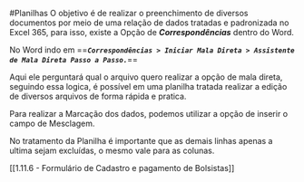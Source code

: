 #Planilhas 
O objetivo é de realizar o preenchimento de diversos documentos por meio de uma relação de dados tratadas e padronizada no Excel 365, para isso, existe a Opção de ***Correspondências*** dentro do Word.

No Word indo em  ==***`Correspondências > Iniciar Mala Direta > Assistente de Mala Direta Passo a Passo.`***==

Aqui ele perguntará qual o arquivo quero realizar a opção de mala direta, seguindo essa logica, é possível em uma planilha tratada realizar a edição de diversos arquivos de forma rápida e pratica.


Para realizar a Marcação dos dados, podemos utilizar a opção de inserir o campo  de Mesclagem.

No tratamento da Planilha é importante que as demais linhas apenas a ultima sejam excluídas, o mesmo vale para as colunas.

[[1.11.6 - Formulário de Cadastro e pagamento de Bolsistas]]



